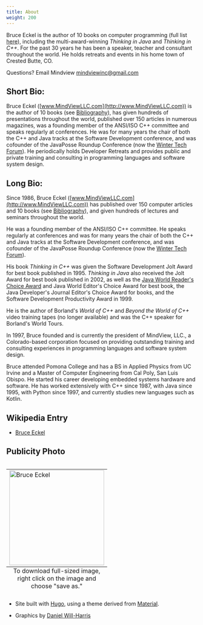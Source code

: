 ```yaml
---
title: About
weight: 200
---
```


Bruce Eckel is the author of 10 books on computer programming (full list
[here](https://en.wikipedia.org/wiki/Bruce_Eckel)), including the
multi-award-winning *Thinking in Java* and *Thinking in C++*. For the past 30
years he has been a speaker, teacher and consultant throughout the world. He
holds retreats and events in his home town of Crested Butte, CO.

Questions? Email Mindview <mindviewinc@gmail.com>

## Short Bio:

Bruce Eckel ([www.MindViewLLC.com](http://www.MindViewLLC.com)) is the author
of 10 books (see [Bibliography](http://www.MindViewLLC.com/bibliography)), has
given hundreds of presentations throughout the world, published over 150
articles in numerous magazines, was a founding member of the ANSI/ISO C++
committee and speaks regularly at conferences. He was for many years the chair
of both the C++ and Java tracks at the Software Development conference, and was
cofounder of the JavaPosse Roundup Conference (now the [Winter Tech
Forum](http://www.WinterTechForum.com)). He periodically
holds Developer Retreats and provides public and private training and
consulting in programming languages and software system design.

## Long Bio:

Since 1986, Bruce Eckel ([www.MindViewLLC.com](http://www.MindViewLLC.com)) has
published over 150 computer articles and 10 books (see
[Bibliography](http://www.MindViewLLC.com/bibliography)), and given hundreds of
lectures and seminars throughout the world.

He was a founding member of the ANSI/ISO C++ committee. He speaks regularly at
conferences and was for many years the chair of both the C++ and Java tracks at
the Software Development conference, and was cofounder of the JavaPosse Roundup
Conference (now the [Winter Tech Forum](http://www.WinterTechForum.com)).

His book *Thinking in C++* was given the Software Development Jolt Award for
best book published in 1995. *Thinking in Java* also received the Jolt Award
for best book published in 2002, as well as the [Java World Reader's Choice
Award](http://www.javaworld.com/javaworld/rcawards99/jw-0320-rca.html) and Java
World Editor's Choice Award for best book, the Java Developer's Journal
Editor's Choice Award for books, and the Software Development Productivity
Award in 1999.

He is the author of Borland's *World of C++* and *Beyond the World of
C++* video training tapes (no longer available) and was the C++ speaker
for Borland's World Tours.

In 1997, Bruce founded and is currently the president of MindView, LLC.,
a Colorado-based corporation focused on providing outstanding training
and consulting experiences in programming languages and software system
design.

Bruce attended Pomona College and has a BS in Applied Physics from UC Irvine
and a Master of Computer Engineering from Cal Poly, San Luis Obispo. He
started his career developing embedded systems hardware and software. He has
worked extensively with C++ since 1987, with Java since 1995, with Python
since 1997, and currently studies new languages such as Kotlin.

## Wikipedia Entry

- [Bruce Eckel](https://en.wikipedia.org/wiki/Bruce_Eckel)

## Publicity Photo

<table align="left">
<tr><td><img src="/publicity/BruceEckel.jpg" alt="Bruce Eckel" style="width:250px;"/></td></tr>
<caption align="bottom">To download full-sized image, right click on the image and choose "save as."</caption>
</table>

+ Site built with
<a href="https://www.gohugo.io" target="_blank">Hugo</a>, using a theme derived from
<a href="http://github.com/digitalcraftsman/hugo-material-docs" target="_blank">Material</a>.

+ Graphics by <a href="http://www.Will-Harris.com">Daniel Will-Harris</a>
